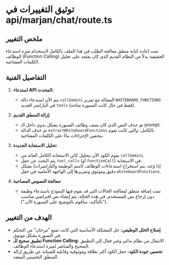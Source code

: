 # توثيق التغييرات في api/marjan/chat/route.ts

## ملخص التغيير

تمت إعادة كتابة منطق معالجة الطلب في هذا الملف بالكامل لاستخدام ميزة استدعاء الوظائف (Function Calling) الحقيقية بدلاً من النظام القديم الذي كان يعتمد على تحليل الكلمات المفتاحية.

## التفاصيل الفنية

1.  **استدعاء API المحدث:**
    -   يتم الآن استدعاء دالة `callGemini` المعدّلة مع تمرير `WHITEBOARD_FUNCTIONS` في البارامتر الجديد `tools` (فقط في حال كانت السبورة متاحة).

2.  **إزالة المنطق القديم:**
    -   تم حذف النص الذي كان يصف وظائف السبورة بشكل يدوي داخل الـ prompt.
    -   تم حذف الدالة `extractWhiteboardFunctions` بالكامل، والتي كانت تقوم بتخمين الإجراءات بناءً على الكلمات المفتاحية.

3.  **تحليل الاستجابة الجديدة:**
    -   يقوم الكود الآن بتحليل كائن الاستجابة الكامل العائد من `callGemini`.
    -   يتم البحث عن حقل `tool_calls` (أو `functionCall`) في الاستجابة.
    -   إذا وُجد، يتم استخراج استدعاءات الوظائف (اسم الوظيفة والبارامترات) بشكل دقيق وموثوق وتمريرها إلى الواجهة الأمامية في حقل `whiteboardFunctions`.

4.  **معالجة النصوص المصاحبة:**
    -   تمت إضافة منطق لمعالجة الحالات التي قد يقوم فيها النموذج باستدعاء وظيفة دون إرجاع نص للمستخدم. في هذه الحالة، يتم إنشاء نص افتراضي مناسب ("بالتأكيد، سأقوم بالتوضيح على السبورة الآن.").

## الهدف من التغيير

- **إصلاح الخلل الوظيفي:** حل المشكلة الأساسية التي كانت تمنع "مرجان" من التحكم في السبورة بشكل موثوق.
- **تطبيق صحيح للـ Function Calling:** الانتقال من نظام بدائي وغير فعال إلى التطبيق الصحيح والمباشر لميزة استدعاء الوظائف.
- **تحسين جودة الكود:** جعل الكود أكثر نظافة وموثوقية وقابلية للصيانة عن طريق إزالة المنطق التخميني المعقد.
